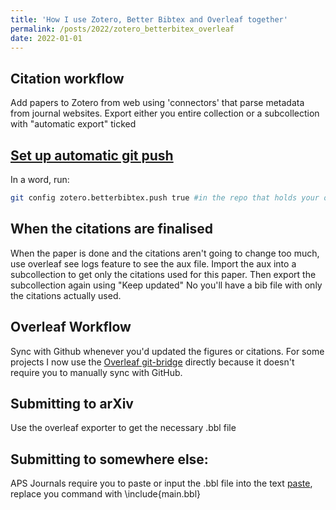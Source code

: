 ```yaml
---
title: 'How I use Zotero, Better Bibtex and Overleaf together'
permalink: /posts/2022/zotero_betterbitex_overleaf
date: 2022-01-01
---
```


## Citation workflow
Add papers to Zotero from web using 'connectors' that parse metadata from journal websites.
Export either you entire collection or a subcollection with "automatic export" ticked

## [Set up automatic git push](https://retorque.re/zotero-better-bibtex/exporting/auto/)
In a word, run:
```bash
git config zotero.betterbibtex.push true #in the repo that holds your overleaf project
```

## When the citations are finalised
When the paper is done and the citations aren't going to change too much, use overleaf see logs feature to see the aux file.
Import the aux into a subcollection to get only the citations used for this paper.
Then export the subcollection again using "Keep updated"
No you'll have a bib file with only the citations actually used.

Overleaf Workflow
---
Sync with Github whenever you'd updated the figures or citations. For some projects I now use the [Overleaf git-bridge](git-bridge) directly because it doesn't require you to manually sync with GitHub.

Submitting to arXiv
---

Use the overleaf exporter to get the necessary .bbl file

Submitting to somewhere else:
---
APS Journals require you to paste or input the .bbl file into the text [paste][paste], replace you command with \include{main.bbl}

[paste]: https://www.overleaf.com/learn/latex/Questions/The_journal_says_%22don't_use_BibTeX;_paste_the_contents_of_the_.bbl_file_into_the_.tex_file%22._How_do_I_do_this_on_Overleaf%3F
[git-bridge]: https://www.overleaf.com/learn/how-to/Using_Git_and_GitHub#The_Overleaf_Git-Bridge